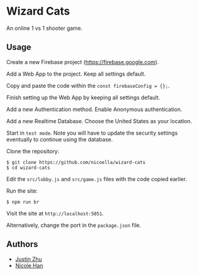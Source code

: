# Wizard Cats
An online 1 vs 1 shooter game.

## Usage
Create a new Firebase project (https://firebase.google.com).

Add a Web App to the project. Keep all settings default.

Copy and paste the code within the `const firebaseConfig = {};`.

Finish setting up the Web App by keeping all settings default.

Add a new Authentication method. Enable Anonymous authentication.

Add a new Realtime Database. Choose the United States as your location.

Start in `test mode`. Note you will have to update the security settings eventually to continue using the database.

Clone the repository:
```
$ git clone https://github.com/nicoella/wizard-cats
$ cd wizard-cats
```

Edit the `src/lobby.js` and `src/game.js` files with the code copied earlier.

Run the site:
```
$ npm run br
```
Visit the site at `http://localhost:5051`.

Alternatively, change the port in the `package.json` file.

## Authors
* [Justin Zhu](https://github.com/astrocat879)
* [Nicole Han](https://github.com/nicoella)
